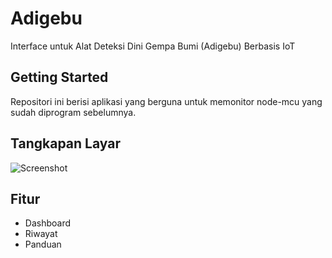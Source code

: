 # Adigebu

Interface untuk Alat Deteksi Dini Gempa Bumi (Adigebu) Berbasis IoT

## Getting Started

Repositori ini berisi aplikasi yang berguna untuk memonitor node-mcu yang sudah diprogram sebelumnya.

## Tangkapan Layar
![Screenshot](![screenshot](https://github.com/yhartwork/adigebu/blob/master/docs/screenshot.png?raw=true))

## Fitur
- Dashboard
- Riwayat
- Panduan
